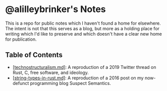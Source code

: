 # @alilleybrinker's Notes

This is a repo for public notes which I haven't found a home for elsewhere.
The intent is not that this serves as a blog, but more as a holding place
for writing which I'd like to preserve and which doesn't have a clear new
home for publication.

## Table of Contents

- [\[technostructuralism.md\]][technostructuralism]: A reproduction of a
  2019 Twitter thread on Rust, C, free software, and ideology.
- [\[string-types-in-rust.md\]][stringtypesinrust]: A reproduction of a
  2016 post on my now-defunct programming blog Suspect Semantics.

[technostructuralism]: https://github.com/alilleybrinker/notes/blob/main/technostructuralism.md
[stringtypesinrust]: https://github.com/alilleybrinker/notes/blob/main/string-types-in-rust.md
